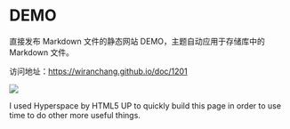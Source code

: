 # DEMO

直接发布 Markdown 文件的静态网站 DEMO，主题自动应用于存储库中的 Markdown 文件。

访问地址：https://wiranchang.github.io/doc/1201


![](https://github-readme-stats.vercel.app/api?username=wiranchang&theme=dark)

I used Hyperspace by HTML5 UP to quickly build this page in order to use time to do other more useful things.
